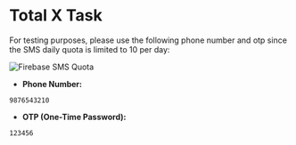 # Total X Task

For testing purposes, please use the following phone number and otp since the SMS daily quota is limited to 10 per day:

![Firebase SMS Quota](https://github.com/sameemul-haque/task/assets/110324374/ad12d254-73ee-40e7-a44d-a7195ae1f5ad)

- **Phone Number:**
```
9876543210
```

- **OTP (One-Time Password):**
```
123456
```

